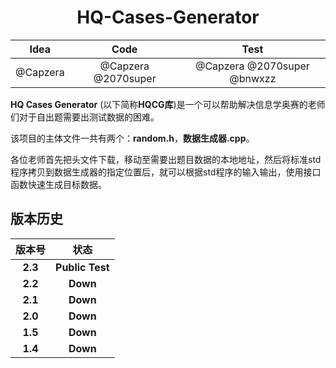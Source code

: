 # <center> HQ-Cases-Generator </center>



|   Idea   |        Code         |            Test             |
| :------: | :-----------------: | :-------------------------: |
| @Capzera | @Capzera @2070super | @Capzera @2070super @bnwxzz |



**HQ Cases Generator** (以下简称**HQCG库**)是一个可以帮助解决信息学奥赛的老师们对于自出题需要出测试数据的困难。

该项目的主体文件一共有两个：**random.h**，**数据生成器.cpp**。

各位老师首先把头文件下载，移动至需要出题目数据的本地地址，然后将标准std程序拷贝到数据生成器的指定位置后，就可以根据std程序的输入输出，使用接口函数快速生成目标数据。

## 版本历史

| 版本号  |      状态       |
| :-----: | :-------------: |
| **2.3** | **Public Test** |
| **2.2** |    **Down**     |
| **2.1** |    **Down**     |
| **2.0** |    **Down**     |
| **1.5** |    **Down**     |
| **1.4** |    **Down**     |

